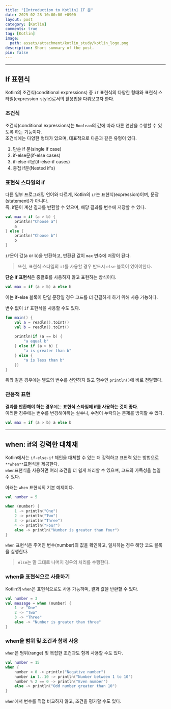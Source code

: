 ```yaml
---
title: "[Introduction to Kotlin] IF 문"
date: 2025-02-28 10:00:00 +0900
layout: post
category: [Kotlin]
comments: true
tag: [Kotlin]
image:
  path: assets/attachment/kotlin_study/kotlin_logo.png
description: Short summary of the post.
pin: false
---
```

- - -

## **If 표현식**
Kotlin의 조건식(conditional expressions) 중 `if` 표현식의 다양한 형태와 표현식 스타일(expression-style)로서의 활용법을 다뤄보고자 한다.  

### **조건식**
조건식(conditional expressions)는 `Boolean`의 값에 따라 다른 연산을 수행할 수 있도록 하는 기능이다.  
조건식에는 다양한 형태가 있으며, 대표적으로 다음과 같은 유형이 있다.
1. 단순 if 문(single if case)
2. if-else문(if-else cases)
3. if-else-if문(if-else-if cases)
4. 중첩 if문(Nested if's)

### **표현식 스타일의 if**
다른 일부 프로그래밍 언어와 다르게, Kotlin의 `if`는 표현식(expression)이며, 문장(statement)가 아니다.  
즉, if문이 계산 결과를 반환할 수 있으며, 해당 결과를 변수에 저장할 수 있다.  

```kotlin
val max = if (a > b) {
    println("Choose a")
    a
} else {
    println("Choose b")
    b
}
```
`if`문이 값(a or b)을 반환하고, 반환된 값이 `max` 변수에 저장이 된다.  
> 또한, 표현식 스타일의 `if`를 사용할 경우 반드시 `else` 블록이 있어야한다.

**단순 if 표현식**은 중괄호를 사용하지 않고 표현하는 방식이다.
```kotlin
val max = if (a > b) a else b
```
이는 if-else 블록이 단일 문장일 경우 코드를 더 간결하게 하기 위해 사용 가능하다.

변수 없이 `if` 표현식을 사용할 수도 있다.
```kotlin
fun main() {
    val a = readln().toInt()
    val b = readln().toInt()
  
    println(if (a == b) {
        "a equal b"
    } else if (a > b) {
        "a is greater than b"
    } else {
        "a is less than b"
    })
}
```
위와 같은 경우에는 별도의 변수를 선언하지 않고 함수인 `println()`에 바로 전달했다.

### **관용적 표현**
**결과를 반환해야 하는 경우**에는 **표현식 스타일에 if를 사용하는 것이 좋다**.  
이러한 경우에는 변수를 변경해야하는 실수나, 수정이 누락되는 문제를 방지할 수 있다.

```kotlin
val max = if (a > b) a else b
```

- - -
## **when: if의 강력한 대체재**
Kotlin에서는 `if-else-if` 체인을 대체할 수 있는 더 강력하고 표현력 있는 방법으로 `**when**`표현식을 제공한다.  
`when`표현식을 사용하면 여러 조건을 더 쉽게 처리할 수 있으며, 코드의 가독성을 높일 수 있다.  

아래는 `when` 표현식의 기본 예제이다.  
```kotlin
val number = 5

when (number) {
    1 -> println("One")
    2 -> println("Two")
    3 -> println("Three")
    4 -> println("Four")
    else -> println("Number is greater than four")
}
```
`when` 표현식은 주어진 변수(number)의 값을 확인하고, 일치하는 경우 해당 코드 블록을 실행한다.
> `else`는 말 그대로 나머지 경우의 처리를 수행한다.

### **when을 표현식으로 사용하기**
Kotlin의 `when`은 표현식으로도 사용 가능하며, 결과 값을 반환할 수 있다.  

```kotlin
val number = 3
val message = when (number) {
    1 -> "One"
    2 -> "Two"
    3 -> "Three"
    else -> "Number is greater than three"
}
```

### **when을 범위 및 조건과 함께 사용**
`when`은 범위(range) 및 복잡한 조건과도 함께 사용할 수도 있다.

```kotlin
val number = 15
when {
    number < 0 -> println("Negative number")
    number in 1..10 -> println("Number between 1 to 10")
    number % 2 == 0 -> println("Even number")
    else -> println("Odd number greater than 10")
}
```

`when`에서 변수를 직접 비교하지 않고, 조건을 평가할 수도 있다.  
